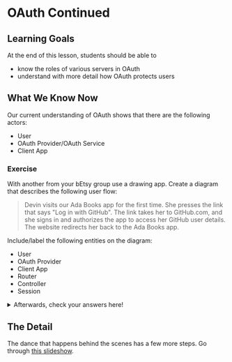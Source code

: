 # OAuth Continued

## Learning Goals

At the end of this lesson, students should be able to

- know the roles of various servers in OAuth
- understand with more detail how OAuth protects users

## What We Know Now

Our current understanding of OAuth shows that there are the following actors:

- User
- OAuth Provider/OAuth Service
- Client App

### Exercise

With another from your bEtsy group use a drawing app. Create a diagram that describes the following user flow:

> Devin visits our Ada Books app for the first time. She presses the link that says "Log in with GitHub". The link takes her to GitHub.com, and she signs in and authorizes the app to access her GitHub user details. The website redirects her back to the Ada Books app.

Include/label the following entities on the diagram:

- User
- OAuth Provider
- Client App
- Router
- Controller
- Session

<details>

  <summary>
    Afterwards, check your answers here!
  </summary>

  - Devin is the user!
  - the OAuth Provider is GitHub
  - Client App is Ada Books/the Rails app
  - The router is part of the client app
  - The controller is part of the client app
  - Session is part of the client app

</details>

## The Detail

The dance that happens behind the scenes has a few more steps. Go through [this slideshow](https://docs.google.com/presentation/d/1lIQ4F8gpXwaIEBHlsussoIEN31sqCY2upGIV_L81zi4).